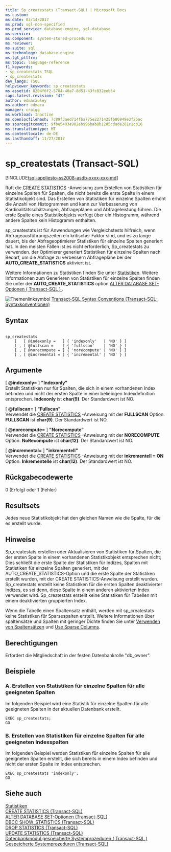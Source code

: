 ```yaml
---
title: Sp_createstats (Transact-SQL) | Microsoft Docs
ms.custom: 
ms.date: 03/14/2017
ms.prod: sql-non-specified
ms.prod_service: database-engine, sql-database
ms.service: 
ms.component: system-stored-procedures
ms.reviewer: 
ms.suite: sql
ms.technology: database-engine
ms.tgt_pltfrm: 
ms.topic: language-reference
f1_keywords:
- sp_createstats_TSQL
- sp_createstats
dev_langs: TSQL
helpviewer_keywords: sp_createstats
ms.assetid: 8204f6f2-5704-40a7-8d51-43fc832eeb54
caps.latest.revision: "47"
author: edmacauley
ms.author: edmaca
manager: craigg
ms.workload: Inactive
ms.openlocfilehash: 7c89f3aed714fba775e2271425fb86949e3f26ac
ms.sourcegitcommit: 9fbe5403e902eb996bab0b1285cdade281c1cb16
ms.translationtype: MT
ms.contentlocale: de-DE
ms.lasthandoff: 11/27/2017
---
```

# <a name="spcreatestats-transact-sql"></a>sp_createstats (Transact-SQL)
[!INCLUDE[tsql-appliesto-ss2008-asdb-xxxx-xxx-md](../../includes/tsql-appliesto-ss2008-asdb-xxxx-xxx-md.md)]

  Ruft die [CREATE STATISTICS](../../t-sql/statements/create-statistics-transact-sql.md) -Anweisung zum Erstellen von Statistiken für einzelne Spalten für Spalten, die nicht bereits die erste Spalte in einem Statistikobjekt sind. Das Erstellen von Statistiken für einzelne Spalten erhöht die Anzahl von Histogrammen und kann zur Verbesserung von Kardinalitätsschätzungen, Abfrageplänen und Abfrageleistung führen. Die erste Spalte eines Statistikobjekts verfügt über ein Histogramm, während andere Spalten kein Histogramm enthalten.  
  
 sp_createstats ist für Anwendungen wie Vergleichstests hilfreich, wenn Abfrageausführungszeiten ein kritischer Faktor sind, und es zu lange dauert, bis der Abfrageoptimierer Statistiken für einzelne Spalten generiert hat. In den meisten Fällen ist es nicht erforderlich, Sp_createstats zu verwenden. der Optimierer generiert Statistiken für einzelne Spalten nach Bedarf, um die Abfrage zu verbessern Abfragepläne bei der **AUTO_CREATE_STATISTICS** aktiviert ist.  
  
 Weitere Informationen zu Statistiken finden Sie unter [Statistiken](../../relational-databases/statistics/statistics.md). Weitere Informationen zum Generieren von Statistiken für einzelne Spalten finden Sie unter der **AUTO_CREATE_STATISTICS** option [ALTER DATABASE SET-Optionen &#40; Transact-SQL &#41; ](../../t-sql/statements/alter-database-transact-sql-set-options.md).  
  
 ![Themenlinksymbol](../../database-engine/configure-windows/media/topic-link.gif "Topic link icon") [Transact-SQL Syntax Conventions (Transact-SQL-Syntaxkonventionen)](../../t-sql/language-elements/transact-sql-syntax-conventions-transact-sql.md)  
  
## <a name="syntax"></a>Syntax  
  
```  
  
sp_createstats   
    [   [ @indexonly =   ] { 'indexonly'   | 'NO' } ]   
    [ , [ @fullscan =    ] { 'fullscan'    | 'NO' } ]   
    [ , [ @norecompute = ] { 'norecompute' | 'NO' } ]  
    [ , [ @incremental = ] { 'incremental' | 'NO' } ]  
```  
  
## <a name="arguments"></a>Argumente  
 [  **@indexonly=** ] **"Indexonly"**  
 Erstellt Statistiken nur für Spalten, die sich in einem vorhandenen Index befinden und nicht der ersten Spalte in einer beliebigen Indexdefinition entsprechen. **Indexonly** ist **char(9)**. Der Standardwert ist NO.  
  
 [  **@fullscan=** ] **"Fullscan"**  
 Verwendet die [CREATE STATISTICS](../../t-sql/statements/create-statistics-transact-sql.md) -Anweisung mit der **FULLSCAN** Option. **FULLSCAN** ist **char(9)**.  Der Standardwert ist NO.  
  
 [  **@norecompute=** ] **"Norecompute"**  
 Verwendet die [CREATE STATISTICS](../../t-sql/statements/create-statistics-transact-sql.md) -Anweisung mit der **NORECOMPUTE** Option. **NoRecompute** ist **char(12)**.  Der Standardwert ist NO.  
  
 [  **@incremental=** ] **"inkrementell"**  
 Verwendet die [CREATE STATISTICS](../../t-sql/statements/create-statistics-transact-sql.md) -Anweisung mit der **inkrementell = ON** Option. **Inkrementelle** ist **char(12)**.  Der Standardwert ist NO.  
  
## <a name="return-code-values"></a>Rückgabecodewerte  
 0 (Erfolg) oder 1 (Fehler)  
  
## <a name="result-sets"></a>Resultsets  
 Jedes neue Statistikobjekt hat den gleichen Namen wie die Spalte, für die es erstellt wurde.  
  
## <a name="remarks"></a>Hinweise  
 Sp_createstats erstellen oder Aktualisieren von Statistiken für Spalten, die der ersten Spalte in einem vorhandenen Statistikobjekt entsprechen nicht;  Dies schließt die erste Spalte der Statistiken für Indizes, Spalten mit Statistiken für einzelne Spalten generiert, mit der AUTO_CREATE_STATISTICS-Option und die erste Spalte der Statistiken erstellt wurden, mit der CREATE STATISTICS-Anweisung erstellt wurden. Sp_createstats erstellt keine Statistiken für die ersten Spalten deaktivierter Indizes, es sei denn, diese Spalte in einem anderen aktivierten Index verwendet wird. Sp_createstats erstellt keine Statistiken für Tabellen mit einem deaktivierten gruppierten Index.  
  
 Wenn die Tabelle einen Spaltensatz enthält, werden mit sp_createstats keine Statistiken für Sparsespalten erstellt. Weitere Informationen über spaltensätze und Spalten mit geringer Dichte finden Sie unter [Verwenden von Spaltensätzen](../../relational-databases/tables/use-column-sets.md) und [Use Sparse Columns](../../relational-databases/tables/use-sparse-columns.md).  
  
## <a name="permissions"></a>Berechtigungen  
 Erfordert die Mitgliedschaft in der festen Datenbankrolle "db_owner".  
  
## <a name="examples"></a>Beispiele  
  
### <a name="a-create-single-column-statistics-on-all-eligible-columns"></a>A. Erstellen von Statistiken für einzelne Spalten für alle geeigneten Spalten  
 Im folgenden Beispiel wird eine Statistik für einzelne Spalten für alle geeigneten Spalten in der aktuellen Datenbank erstellt.  
  
```  
EXEC sp_createstats;  
GO  
```  
  
### <a name="b-create-single-column-statistics-on-all-eligible-index-columns"></a>B. Erstellen von Statistiken für einzelne Spalten für alle geeigneten Indexspalten  
 Im folgenden Beispiel werden Statistiken für einzelne Spalten für alle geeigneten Spalten erstellt, die sich bereits in einem Index befinden und nicht der ersten Spalte im Index entsprechen.  
  
```  
EXEC sp_createstats 'indexonly';  
GO  
```  
  
## <a name="see-also"></a>Siehe auch  
 [Statistiken](../../relational-databases/statistics/statistics.md)   
 [CREATE STATISTICS &#40;Transact-SQL&#41;](../../t-sql/statements/create-statistics-transact-sql.md)   
 [ALTER DATABASE SET-Optionen &#40;Transact-SQL&#41;](../../t-sql/statements/alter-database-transact-sql-set-options.md)   
 [DBCC SHOW_STATISTICS &#40;Transact-SQL&#41;](../../t-sql/database-console-commands/dbcc-show-statistics-transact-sql.md)   
 [DROP STATISTICS &#40;Transact-SQL&#41;](../../t-sql/statements/drop-statistics-transact-sql.md)   
 [UPDATE STATISTICS &#40;Transact-SQL&#41;](../../t-sql/statements/update-statistics-transact-sql.md)   
 [Datenbankmodul gespeicherte Systemprozeduren &#40; Transact-SQL &#41;](../../relational-databases/system-stored-procedures/database-engine-stored-procedures-transact-sql.md)   
 [Gespeicherte Systemprozeduren &#40;Transact-SQL&#41;](../../relational-databases/system-stored-procedures/system-stored-procedures-transact-sql.md)  
  
  
